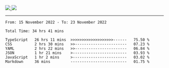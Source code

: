 
<a href="https://github.com/anuraghazra/github-readme-stats">
  <img src="https://github-readme-stats.vercel.app/api?username=iaizawa0623&show_icons=true&count_private=true&theme=dracula&line_height=40" />
  <img src="https://github-readme-stats.vercel.app/api/top-langs/?username=iaizawa0623&count_private=true&theme=dracula" />
</a>

***

<!--START_SECTION:waka-->

```text
From: 15 November 2022 - To: 23 November 2022

Total Time: 34 hrs 41 mins

TypeScript   26 hrs 11 mins  >>>>>>>>>>>>>>>>>>>------   75.50 %
CSS          2 hrs 30 mins   >>-----------------------   07.23 %
YAML         2 hrs 22 mins   >>-----------------------   06.84 %
JSON         1 hr 21 mins    >------------------------   03.93 %
JavaScript   1 hr 2 mins     >------------------------   03.02 %
Markdown     36 mins         -------------------------   01.75 %
```

<!--END_SECTION:waka-->
